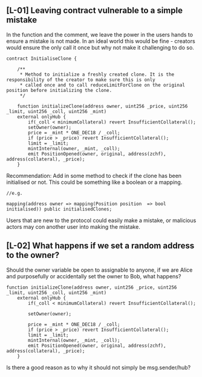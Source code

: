 ## [L-01] Leaving contract vulnerable to a simple mistake

In the function and the comment, we leave the power in the users hands to ensure a mistake is not made. In an ideal world this would be fine - creators would ensure the only call it once but why not make it challenging to do so.

```
contract InitialiseClone {

    /**
     * Method to initialize a freshly created clone. It is the responsibility of the creator to make sure this is only
     * called once and to call reduceLimitForClone on the original position before initializing the clone.
     */

    function initializeClone(address owner, uint256 _price, uint256 _limit, uint256 _coll, uint256 _mint)
    external onlyHub {
        if(_coll < minimumCollateral) revert InsufficientCollateral();
        setOwner(owner);
        price = _mint * ONE_DEC18 / _coll;
        if (price > _price) revert InsufficientCollateral();
        limit = _limit;
        mintInternal(owner, _mint, _coll);
        emit PositionOpened(owner, original, address(zchf), address(collateral), _price);
    }
```

Recommendation: Add in some method to check if the clone has been initialised or not. This could be something like a boolean or a mapping.
```
//e.g.

mapping(address owner => mapping(Position position  => bool initialised)) public initialisedClones;
```

Users that are new to the protocol could easily make a mistake, or malicious actors may con another user into making the mistake. 

## [L-02] What happens if we set a random address to the owner?

Should the owner variable be open to assignable to anyone, if we are Alice and purposefully or accidentally set the owner to Bob, what happens?

```
function initializeClone(address owner, uint256 _price, uint256 _limit, uint256 _coll, uint256 _mint)
    external onlyHub {
        if(_coll < minimumCollateral) revert InsufficientCollateral();

        setOwner(owner);

        price = _mint * ONE_DEC18 / _coll;
        if (price > _price) revert InsufficientCollateral();
        limit = _limit;
        mintInternal(owner, _mint, _coll);
        emit PositionOpened(owner, original, address(zchf), address(collateral), _price);
    }
```

Is there a good reason as to why it should not simply be msg.sender/hub?

